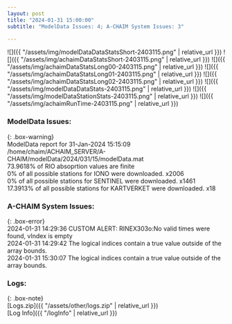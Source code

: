 ```yaml
---
layout: post
title: "2024-01-31 15:00:00"
subtitle: "ModelData Issues: 4; A-CHAIM System Issues: 3"

---
```


![]({{ "/assets/img/modelDataDataStatsShort-2403115.png" | relative_url }})
![]({{ "/assets/img/achaimDataStatsShort-2403115.png" | relative_url }})
![]({{ "/assets/img/achaimDataStatsLong00-2403115.png" | relative_url }})
![]({{ "/assets/img/achaimDataStatsLong01-2403115.png" | relative_url }})
![]({{ "/assets/img/achaimDataStatsLong02-2403115.png" | relative_url }})
![]({{ "/assets/img/modelDataDataStats-2403115.png" | relative_url }})
![]({{ "/assets/img/modelDataStationStats-2403115.png" | relative_url }})
![]({{ "/assets/img/achaimRunTime-2403115.png" | relative_url }})


### ModelData Issues:  
  
{: .box-warning}  
 ModelData report for 31-Jan-2024 15:15:09   
 /home/chaim/ACHAIM_SERVER/A-CHAIM/modelData/2024/031/15/modelData.mat   
 73.9618% of RIO absoprtion values are finite   
 0% of all possible stations for IONO were downloaded. x2006   
 0% of all possible stations for SENTINEL were downloaded. x1461   
 17.3913% of all possible stations for KARTVERKET were downloaded. x18   
  
### A-CHAIM System Issues:  
  
{: .box-error}  
2024-01-31 14:29:36 CUSTOM ALERT: RINEX303o:No valid times were found, vIndex is empty  
2024-01-31 14:29:42 The logical indices contain a true value outside of the array bounds.  
2024-01-31 15:30:07 The logical indices contain a true value outside of the array bounds.  

### Logs:  
  
{: .box-note}  
[Logs.zip]({{ "/assets/other/logs.zip" | relative_url }})  
[Log Info]({{ "/logInfo" | relative_url }})  
